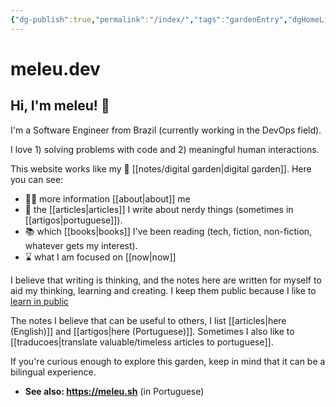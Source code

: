 ```yaml
---
{"dg-publish":true,"permalink":"/index/","tags":"gardenEntry","dgHomeLink":true,"dgPassFrontmatter":false,"dgShowBacklinks":false,"dgShowLocalGraph":false}
---
```


# meleu.dev

## Hi, I'm meleu! 👋

I'm a Software Engineer from Brazil (currently working in the DevOps field).

I love 1) solving problems with code and 2) meaningful human interactions.

This website works like my 🌱 [[notes/digital garden|digital garden]]. Here you can see:

- 🧑‍💻 more information [[about|about]] me
- 📰 the [[articles|articles]] I write about nerdy things (sometimes in [[artigos|portuguese]]).
- 📚 which [[books|books]] I've been reading (tech, fiction, non-fiction, whatever gets my interest).
- ⌛ what I am focused on [[now|now]]

I believe that writing is thinking, and the notes here are written for myself to aid my thinking, learning and creating. I keep them public because I like to [learn in public](https://www.swyx.io/learn-in-public/)

The notes I believe that can be useful to others, I list [[articles|here (English)]] and [[artigos|here (Portuguese)]]. Sometimes I also like to [[traducoes|translate valuable/timeless articles to portuguese]].

If you're curious enough to explore this garden, keep in mind that it can be a bilingual experience.

- **See also: <https://meleu.sh>** (in Portuguese)
